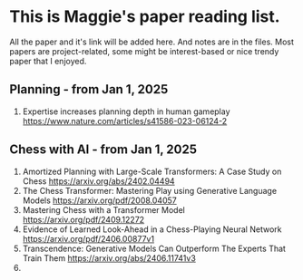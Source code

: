 # This is Maggie's paper reading list. 
All the paper and it's link will be added here. And notes are in the files. Most papers are project-related, some might be interest-based or nice trendy paper that I enjoyed. 

## Planning - from Jan 1, 2025
1. Expertise increases planning depth in human gameplay https://www.nature.com/articles/s41586-023-06124-2 

## Chess with AI - from Jan 1, 2025
1. Amortized Planning with Large-Scale Transformers: A Case Study on Chess https://arxiv.org/abs/2402.04494
2. The Chess Transformer: Mastering Play using Generative Language Models https://arxiv.org/pdf/2008.04057
3. Mastering Chess with a Transformer Model https://arxiv.org/pdf/2409.12272
4. Evidence of Learned Look-Ahead in a Chess-Playing Neural Network https://arxiv.org/pdf/2406.00877v1
5. Transcendence: Generative Models Can Outperform The Experts That Train Them https://arxiv.org/abs/2406.11741v3
6. 